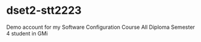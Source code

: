 # dset2-stt2223
Demo account for my Software Configuration Course
All Diploma Semester 4 student in GMi
